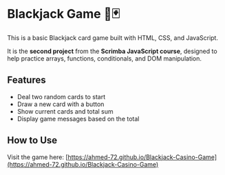 # Blackjack Game 🎲🃏

This is a basic Blackjack card game built with HTML, CSS, and JavaScript.

It is the **second project** from the **Scrimba JavaScript course**, designed to help practice arrays, functions, conditionals, and DOM manipulation.

## Features

- Deal two random cards to start
- Draw a new card with a button
- Show current cards and total sum
- Display game messages based on the total

## How to Use

Visit the game here: [https://ahmed-72.github.io/Blackjack-Casino-Game](https://ahmed-72.github.io/Blackjack-Casino-Game)